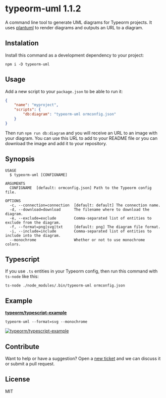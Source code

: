 # typeorm-uml 1.1.2

A command line tool to generate UML diagrams for Typeorm projects. It uses [plantuml](https://plantuml.com/) to render diagrams and outputs an URL to a diagram.

## Instalation

Install this command as a development dependency to your project:

```sh-session
npm i -D typeorm-uml
```

## Usage

Add a new script to your `package.json` to be able to run it:

```json
{
    "name": "myproject",
    "scripts": {
        "db:diagram": "typeorm-uml ormconfig.json"
    }
}
```

Then run `npm run db:diagram` and you will receive an URL to an image with your diagram. You can use this URL to add to your README file or you can download the image and add it to your repository.

## Synopsis

```sh-session
USAGE
  $ typeorm-uml [CONFIGNAME]

ARGUMENTS
  CONFIGNAME  [default: ormconfig.json] Path to the Typeorm config file.

OPTIONS
  -c, --connection=connection  [default: default] The connection name.
  -d, --download=download      The filename where to download the diagram.
  -e, --exclude=exclude        Comma-separated list of entities to exclude from the diagram.
  -f, --format=png|svg|txt     [default: png] The diagram file format.
  -i, --include=include        Comma-separated list of entities to include into the diagram.
  --monochrome                 Whether or not to use monochrome colors.
```

## Typescript

If you use `.ts` entities in your Typeorm config, then run this command with `ts-node` like this:

```sh-session
ts-node ./node_modules/.bin/typeorm-uml ormconfig.json
```

## Example

[**typeorm/typescript-example**](https://github.com/typeorm/typescript-example)

```sh-session
typeorm-uml --format=svg --monochrome
```

[![typeorm/typescript-example](http://www.plantuml.com/plantuml/png/bP9DIyD048RFpgyOuoMh5edGImXBWrZinKC9ugriibEpD9iDkrj8AFtl9ltGMgZe76SUtcS6PkAyi7wjAu1hIKjL4tgHLnIs38jAE8Sj9Wc6sVtDT9hsnP3pBxHPKJUGISxRv27dK2f9w3nPChvhoEqRIqMLT01kfUf6MA5HczeKfJMwrzar0S3UYeNmz65iXmmtSBNHv4iZjtYtCw6Io6ASlMPX5B6JSIqqnVYMpfzUqdduE1ups7vdDiRv_-LvvQlpm9CfjJx6xFazExSi3kihSelVBndesGNx0Ja6_CHwuqLJS1lWQCGnY8ATu8_eiGameLeEl_09)](http://www.plantuml.com/plantuml/png/bP9DIyD048RFpgyOuoMh5edGImXBWrZinKC9ugriibEpD9iDkrj8AFtl9ltGMgZe76SUtcS6PkAyi7wjAu1hIKjL4tgHLnIs38jAE8Sj9Wc6sVtDT9hsnP3pBxHPKJUGISxRv27dK2f9w3nPChvhoEqRIqMLT01kfUf6MA5HczeKfJMwrzar0S3UYeNmz65iXmmtSBNHv4iZjtYtCw6Io6ASlMPX5B6JSIqqnVYMpfzUqdduE1ups7vdDiRv_-LvvQlpm9CfjJx6xFazExSi3kihSelVBndesGNx0Ja6_CHwuqLJS1lWQCGnY8ATu8_eiGameLeEl_09)

## Contribute

Want to help or have a suggestion? Open a [new ticket](https://github.com/eugene-manuilov/typeorm-uml/issues/new) and we can discuss it or submit a pull request.

## License

MIT
